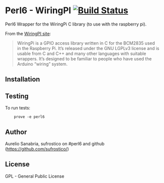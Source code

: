 # Perl6 - WiringPI [![Build Status](https://travis-ci.org/Sufrostico/perl6-wiringpi.svg?branch=master)](https://travis-ci.org/Sufrostico/perl6-wiringpi)

Perl6 Wrapper for the WiringPi C library (to use with the raspberry pi).

From the [WiringPI site](http://wiringpi.com):
  > WiringPi is a GPIO access library written in C for the BCM2835 used in the
  > Raspberry Pi. It’s released under the GNU LGPLv3 license and is usable from C
  > and C++ and many other languages with suitable wrappers. It’s designed to be
  > familiar to people who have used the Arduino “wiring” system.

## Installation


## Testing

To run tests:

```
    prove -e perl6
```

## Author

Aurelio Sanabria, sufrostico on #perl6 and github (https://github.com/sufrostico/)

## License

GPL - General Public License
